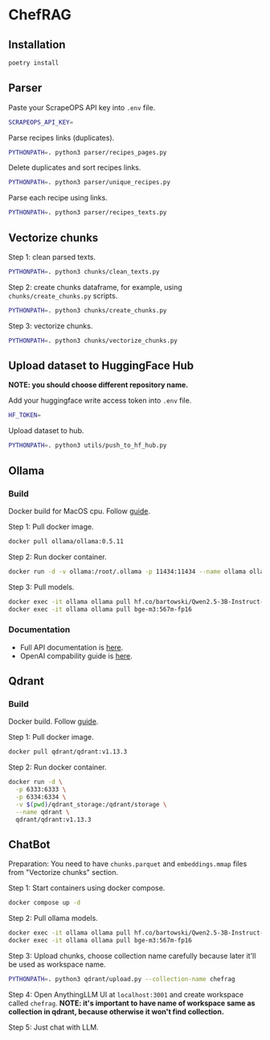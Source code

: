 # ChefRAG
## Installation
```bash
poetry install
```

## Parser
Paste your ScrapeOPS API key into `.env` file.
```bash
SCRAPEOPS_API_KEY=
```

Parse recipes links (duplicates).
```bash
PYTHONPATH=. python3 parser/recipes_pages.py
```

Delete duplicates and sort recipes links.
```bash
PYTHONPATH=. python3 parser/unique_recipes.py
```

Parse each recipe using links.
```bash
PYTHONPATH=. python3 parser/recipes_texts.py
```

## Vectorize chunks
Step 1: clean parsed texts.
```bash
PYTHONPATH=. python3 chunks/clean_texts.py
```

Step 2: create chunks dataframe, for example, using `chunks/create_chunks.py` scripts.
```bash
PYTHONPATH=. python3 chunks/create_chunks.py
```

Step 3: vectorize chunks.
```bash
PYTHONPATH=. python3 chunks/vectorize_chunks.py
```

## Upload dataset to HuggingFace Hub
**NOTE: you should choose different repository name.**

Add your huggingface write access token into `.env` file.
```bash
HF_TOKEN=
```

Upload dataset to hub.
```bash
PYTHONPATH=. python3 utils/push_to_hf_hub.py
```

## Ollama
### Build
Docker build for MacOS cpu. Follow [guide](https://ollama.com/blog/ollama-is-now-available-as-an-official-docker-image).

Step 1: Pull docker image.
```bash
docker pull ollama/ollama:0.5.11
```

Step 2: Run docker container.
```bash
docker run -d -v ollama:/root/.ollama -p 11434:11434 --name ollama ollama/ollama:0.5.11
```

Step 3: Pull models.
```bash
docker exec -it ollama ollama pull hf.co/bartowski/Qwen2.5-3B-Instruct-GGUF:Q4_K_M
docker exec -it ollama ollama pull bge-m3:567m-fp16
```

### Documentation
- Full API documentation is [here](https://github.com/ollama/ollama/blob/main/docs/api.md).
- OpenAI compability guide is [here](https://ollama.com/blog/openai-compatibility).

## Qdrant
### Build
Docker build. Follow [guide](https://qdrant.tech/documentation/guides/installation/#docker).

Step 1: Pull docker image.
```bash
docker pull qdrant/qdrant:v1.13.3
```

Step 2: Run docker container.
```bash
docker run -d \
  -p 6333:6333 \
  -p 6334:6334 \
  -v $(pwd)/qdrant_storage:/qdrant/storage \
  --name qdrant \
  qdrant/qdrant:v1.13.3
```

## ChatBot
Preparation: You need to have `chunks.parquet` and `embeddings.mmap` files from "Vectorize chunks" section.

Step 1: Start containers using docker compose.
```bash
docker compose up -d
```

Step 2: Pull ollama models.
```bash
docker exec -it ollama ollama pull hf.co/bartowski/Qwen2.5-3B-Instruct-GGUF:Q4_K_M
docker exec -it ollama ollama pull bge-m3:567m-fp16
```

Step 3: Upload chunks, choose collection name carefully because later it'll be used as workspace name.
```bash
PYTHONPATH=. python3 qdrant/upload.py --collection-name chefrag
```

Step 4: Open AnythingLLM UI at `localhost:3001` and create workspace called `chefrag`.
**NOTE: it's important to have name of workspace same as collection in qdrant, because otherwise it won't find collection.**

Step 5: Just chat with LLM.
